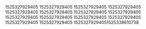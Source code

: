 1525327929405
1525327929405
1525327929405
1525327929405
1525327929405
1525327929405
1525327929405
1525327929405
1525327929405
1525327929405
1525327929405
1525327929405
1525327929405
1525327929405
15253279294051525338610738